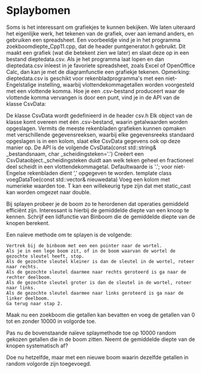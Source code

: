 # Splaybomen

Soms is het interessant om grafiekjes te kunnen bekijken. We laten uiteraard het eigenlijke werk, het tekenen van de grafiek, over aan iemand anders, en gebruiken een spreadsheet. Een voorbeeldje vind je in het programma zoekboomdiepte_Cpp11.cpp, dat de header puntgenerator.h gebruikt. Dit maakt een grafiek (wat die betekent zien we later) en slaat deze op in een bestand dieptedata.csv. Als je het programma laat lopen en dan dieptedata.csv inleest in je favoriete spreadsheet, zoals Excel of OpenOffice Calc, dan kan je met de diagramfunctie een grafiekje tekenen. Opmerking: dieptedata.csv is geschikt voor rekenbladprogramma's met een niet-Engelstalige instelling, waarbij vlottendekommagetallen worden voorgesteld met een vlottende komma. Hoe je een .csv-bestand produceert waar de vlottende komma vervangen is door een punt, vind je in de API van de klasse CsvData:

De klasse CsvData wordt gedefinieerd in de header csv.h Elk object van de klasse komt overeen met één .csv-bestand, waarin getalwaarden worden opgeslagen. Vermits de meeste rekenbladen grafieken kunnen opmaken met verschillende gegevensreeksen, waarbij elke gegevensreeks standaard opgeslagen is in een kolom, slaat elke CsvData gegevens ook op deze manier op. De API is de volgende
CvsData(const std::string& _bestandsnaam, char _scheidingsteken='.')
Creëert een CsvDataobject._scheidingsteken duidt aan welk teken geheel en fractioneel deel scheidt in een vlottendekommagetal. Defaultwaarde is '.'; voor niet-Engelse rekenbladen dient ',' opgegeven te worden.
template class<class T>
voegDataToe(const std::vector<T>& nieuwedata)
Voeg een kolom met numerieke waarden toe. T kan een willekeurig type zijn dat met static_cast<double> kan worden omgezet naar double.

Bij splayen probeer je de boom zo te herordenen dat operaties gemiddeld efficiënt zijn. Interessant is hierbij de gemiddelde diepte van een knoop te kennen. Schrijf een lidfunctie van Binboom die de gemiddelde diepte van de knopen berekent.

Een naïeve methode om te splayen is de volgende:

    Vertrek bij de binboom met een een pointer naar de wortel.
    Als je in een lege boom zit, of in de boom waarvan de wortel de gezochte sleutel heeft, stop.
    Als de gezochte sleutel kleiner is dan de sleutel in de wortel, roteer naar rechts.
    Als de gezochte sleutel daarmee naar rechts geroteerd is ga naar de rechter deelboom.
    Als de gezochte sleutel groter is dan de sleutel in de wortel, roteer naar links.
    Als de gezochte sleutel daarmee naar links geroteerd is ga naar de linker deelboom.
    Ga terug naar stap 2.

Maak nu een zoekboom die getallen kan bevatten en voeg de getallen van 0 tot en zonder 10000 in volgorde toe.

Pas nu de bovenstaande naïeve splaymethode toe op 10000 random gekozen getallen die in de boom zitten. Neemt de gemiddelde diepte van de knopen systematisch af?

Doe nu hetzelfde, maar met een nieuwe boom waarin dezelfde getallen in random volgorde zijn toegevoegd.